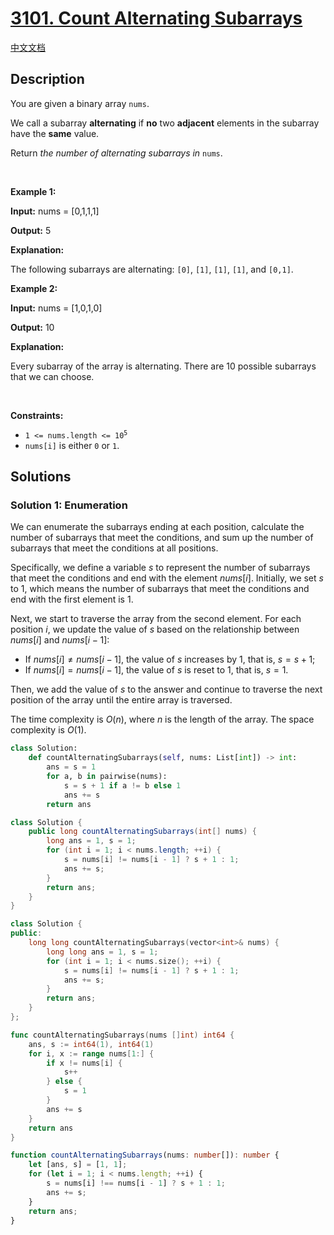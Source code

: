 # [3101. Count Alternating Subarrays](https://leetcode.com/problems/count-alternating-subarrays)

[中文文档](/solution/3100-3199/3101.Count%20Alternating%20Subarrays/README.md)

<!-- tags:Array,Math -->

## Description

<p>You are given a <span data-keyword="binary-array">binary array</span> <code>nums</code>.</p>

<p>We call a <span data-keyword="subarray-nonempty">subarray</span> <strong>alternating</strong> if <strong>no</strong> two <strong>adjacent</strong> elements in the subarray have the <strong>same</strong> value.</p>

<p>Return <em>the number of alternating subarrays in </em><code>nums</code>.</p>

<p>&nbsp;</p>
<p><strong class="example">Example 1:</strong></p>

<div class="example-block">
<p><strong>Input:</strong> <span class="example-io">nums = [0,1,1,1]</span></p>

<p><strong>Output:</strong> <span class="example-io">5</span></p>

<p><strong>Explanation:</strong></p>

<p>The following subarrays are alternating: <code>[0]</code>, <code>[1]</code>, <code>[1]</code>, <code>[1]</code>, and <code>[0,1]</code>.</p>
</div>

<p><strong class="example">Example 2:</strong></p>

<div class="example-block">
<p><strong>Input:</strong> <span class="example-io">nums = [1,0,1,0]</span></p>

<p><strong>Output:</strong> <span class="example-io">10</span></p>

<p><strong>Explanation:</strong></p>

<p>Every subarray of the array is alternating. There are 10 possible subarrays that we can choose.</p>
</div>

<p>&nbsp;</p>
<p><strong>Constraints:</strong></p>

<ul>
	<li><code>1 &lt;= nums.length &lt;= 10<sup>5</sup></code></li>
	<li><code>nums[i]</code> is either <code>0</code> or <code>1</code>.</li>
</ul>

## Solutions

### Solution 1: Enumeration

We can enumerate the subarrays ending at each position, calculate the number of subarrays that meet the conditions, and sum up the number of subarrays that meet the conditions at all positions.

Specifically, we define a variable $s$ to represent the number of subarrays that meet the conditions and end with the element $nums[i]$. Initially, we set $s$ to $1$, which means the number of subarrays that meet the conditions and end with the first element is $1$.

Next, we start to traverse the array from the second element. For each position $i$, we update the value of $s$ based on the relationship between $nums[i]$ and $nums[i-1]$:

-   If $nums[i] \neq nums[i-1]$, the value of $s$ increases by $1$, that is, $s = s + 1$;
-   If $nums[i] = nums[i-1]$, the value of $s$ is reset to $1$, that is, $s = 1$.

Then, we add the value of $s$ to the answer and continue to traverse the next position of the array until the entire array is traversed.

The time complexity is $O(n)$, where $n$ is the length of the array. The space complexity is $O(1)$.

<!-- tabs:start -->

```python
class Solution:
    def countAlternatingSubarrays(self, nums: List[int]) -> int:
        ans = s = 1
        for a, b in pairwise(nums):
            s = s + 1 if a != b else 1
            ans += s
        return ans
```

```java
class Solution {
    public long countAlternatingSubarrays(int[] nums) {
        long ans = 1, s = 1;
        for (int i = 1; i < nums.length; ++i) {
            s = nums[i] != nums[i - 1] ? s + 1 : 1;
            ans += s;
        }
        return ans;
    }
}
```

```cpp
class Solution {
public:
    long long countAlternatingSubarrays(vector<int>& nums) {
        long long ans = 1, s = 1;
        for (int i = 1; i < nums.size(); ++i) {
            s = nums[i] != nums[i - 1] ? s + 1 : 1;
            ans += s;
        }
        return ans;
    }
};
```

```go
func countAlternatingSubarrays(nums []int) int64 {
	ans, s := int64(1), int64(1)
	for i, x := range nums[1:] {
		if x != nums[i] {
			s++
		} else {
			s = 1
		}
		ans += s
	}
	return ans
}
```

```ts
function countAlternatingSubarrays(nums: number[]): number {
    let [ans, s] = [1, 1];
    for (let i = 1; i < nums.length; ++i) {
        s = nums[i] !== nums[i - 1] ? s + 1 : 1;
        ans += s;
    }
    return ans;
}
```

<!-- tabs:end -->

<!-- end -->
